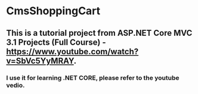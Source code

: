 # CmsShoppingCart
## This is a tutorial project from ASP.NET Core MVC 3.1 Projects (Full Course) - https://www.youtube.com/watch?v=SbVc5YyMRAY. 
### I use it for learning .NET CORE, please refer to the youtube vedio.
